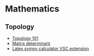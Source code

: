 # Mathematics

## Topology

- [Topology 101](https://www.quantamagazine.org/topology-101-how-mathematicians-study-holes-20210126/)
- [Matrix determinant](https://towardsdatascience.com/what-really-is-a-matrix-determinant-89c09884164c)
- [Latex sympy calculator VSC extension](https://marketplace.visualstudio.com/items?itemName=OrangeX4.latex-sympy-calculator)